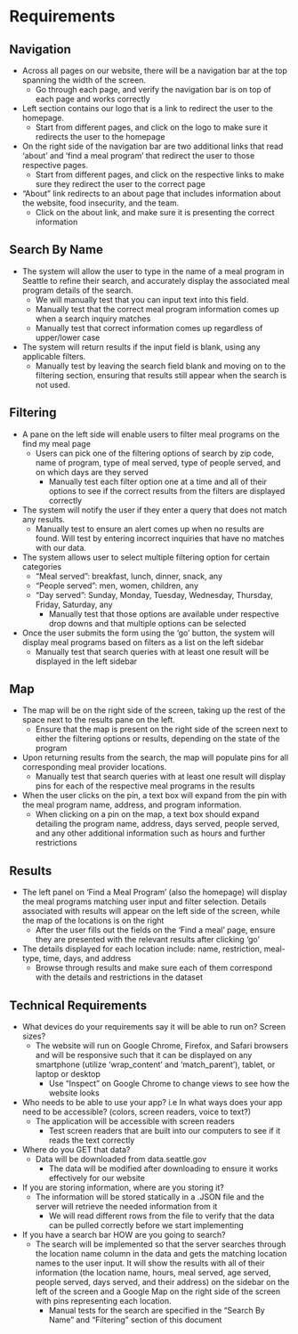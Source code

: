 # Requirements

## Navigation
- Across all pages on our website, there will be a navigation bar at the top spanning the width of the screen.
    - Go through each page, and verify the navigation bar is on top of each page and works correctly
- Left section contains our logo that is a link to redirect the user to the homepage. 
    - Start from different pages, and click on the logo to make sure it redirects the user to the homepage 
- On the right side of the navigation bar are two additional links that read ‘about’ and ‘find a meal program’ that redirect the user to those respective pages.
    - Start from different pages, and click on the respective links to make sure they redirect the user to the correct page
- “About” link redirects to an about page that includes information about the website, food insecurity, and the team. 
    - Click on the about link, and make sure it is presenting the correct information

## Search By Name
- The system will allow the user to type in the name of a meal program in Seattle to refine their search, and accurately display the associated meal program details of the search.
    - We will manually test that you can input text into this field.
    - Manually test that the correct meal program information comes up when a search inquiry matches
    - Manually test that correct information comes up regardless of upper/lower case
- The system will return results if the input field is blank, using any applicable filters.  
    - Manually test by leaving the search field blank and moving on to the filtering section, ensuring that results still appear when the search is not used.

## Filtering
- A pane on the left side will enable users to filter meal programs on the find my meal page
    - Users can pick one of the filtering options of search by zip code, name of program, type of meal served, type of people served, and on which days are they served
        - Manually test each filter option one at a time and all of their options to see if the correct results from the filters are displayed correctly 
- The system will notify the user if they enter a query that does not match any results.
    - Manually test to ensure an alert comes up when no results are found. Will test by entering incorrect inquiries that have no matches with our data.
- The system allows user to select multiple filtering option for certain categories 
    - “Meal served”: breakfast, lunch, dinner, snack, any
    - “People served”: men, women, children, any
    - “Day served”: Sunday, Monday, Tuesday, Wednesday, Thursday, Friday, Saturday, any
        - Manually test that those options are available under respective drop downs and that multiple options can be selected 
- Once the user submits the form using the ‘go’ button, the system will display meal programs based on filters as a list on the left sidebar 
    - Manually test that search queries with at least one result will be displayed in the left sidebar

## Map
- The map will be on the right side of the screen, taking up the rest of the space next to the results pane on the left. 
    - Ensure that the map is present on the right side of the screen next to either the filtering options or results, depending on the state of the program
- Upon returning results from the search, the map will populate pins for all corresponding meal provider locations.
    - Manually test that search queries with at least one result will display pins for each of the respective meal programs in the results
- When the user clicks on the pin, a text box will expand from the pin with the meal program name, address, and program information. 
    - When clicking on a pin on the map, a text box should expand detailing the program name, address, days served, people served, and any other additional information such as hours and further restrictions


## Results
- The left panel on ‘Find a Meal Program’ (also the homepage) will display the meal programs matching user input and filter selection. Details associated with results will appear on the left side of the screen, while the map of the locations is on the right
    - After the user fills out the fields on the ‘Find a meal’ page, ensure they are presented with the relevant results after clicking ‘go’
- The details displayed for each location include: name, restriction, meal-type, time, days, and address
    - Browse through results and make sure each of them correspond with the details and restrictions in the dataset


## Technical Requirements
- What devices do your requirements say it will be able to run on? Screen sizes?
    - The website will run on Google Chrome, Firefox, and Safari browsers and will be responsive such that it can be displayed on any smartphone (utilize ‘wrap_content’ and ‘match_parent’), tablet, or laptop or desktop
        - Use “Inspect” on Google Chrome to change views to see how the website looks
- Who needs to be able to use your app? i.e In what ways does your app need to be accessible? (colors, screen readers, voice to text?)
    - The application will be accessible with screen readers
        - Test screen readers that are built into our computers to see if it reads the text correctly
- Where do you GET that data?
    - Data will be downloaded from data.seattle.gov
        - The data will be modified after downloading to ensure it works effectively for our website
- If you are storing information, where are you storing it?
    - The information will be stored statically in a .JSON file and the server will retrieve the needed information from it
        - We will read different rows from the file to verify that the data can be pulled correctly before we start implementing
- If you have a search bar HOW are you going to search?
    - The search will be implemented so that the server searches through the location name column in the data and gets the matching location names to the user input. It will show the results with all of their information (the location name, hours, meal served, age served, people served, days served, and their address) on the sidebar on the left of the screen and a Google Map on the right side of the screen with pins representing each location.
        - Manual tests for the search are specified in the “Search By Name” and “Filtering” section of this document 
